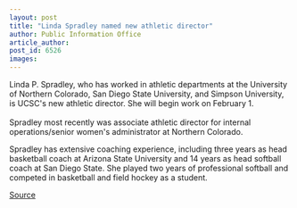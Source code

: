 ```yaml
---
layout: post
title: "Linda Spradley named new athletic director"
author: Public Information Office
article_author: 
post_id: 6526
images:
---
```


<a name="content" id="content"></a>
<p>
  Linda P. Spradley, who has worked in athletic departments at the University of Northern Colorado, San Diego State University, and Simpson University, is UCSC's new athletic director. She will begin work on February 1.<br>
  <br>
  Spradley most recently was associate athletic director for internal operations/senior women's administrator at Northern Colorado.
</p>
<p>
  Spradley has extensive coaching experience, including three years as head basketball coach at Arizona State University and 14 years as head softball coach at San Diego State. She played two years of professional softball and competed in basketball and field hockey as a student.
</p>
<p><a href="http://www1.ucsc.edu/currents/05-06/01-16/appointments-spradley.asp" title="Permalink to appointments-spradley">Source</a></p>

